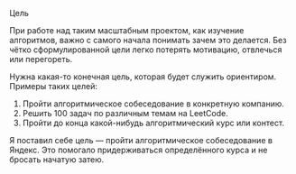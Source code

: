 Цель

При работе над таким масштабным проектом, как изучение алгоритмов, важно с самого начала понимать зачем это делается. Без чётко сформулированной цели легко потерять мотивацию, отвлечься или перегореть. 

Нужна какая-то конечная цель, которая будет служить ориентиром. Примеры таких целей:
1) Пройти алгоритмическое собеседование в конкретную компанию.
2) Решить 100 задач по различным темам на LeetCode.
3) Пройти до конца какой-нибудь алгоритмический курс или контест.

Я поставил себе цель — пройти алгоритмическое собеседование в Яндекс. Это помогало придерживаться определённого курса и не бросать начатую затею.
